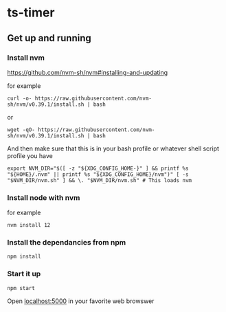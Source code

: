 # ts-timer

## Get up and running
### Install nvm
https://github.com/nvm-sh/nvm#installing-and-updating

for example 

`curl -o- https://raw.githubusercontent.com/nvm-sh/nvm/v0.39.1/install.sh | bash`

or

`wget -qO- https://raw.githubusercontent.com/nvm-sh/nvm/v0.39.1/install.sh | bash`

And then make sure that this is in your bash profile or whatever shell script profile you have

`export NVM_DIR="$([ -z "${XDG_CONFIG_HOME-}" ] && printf %s "${HOME}/.nvm" || printf %s "${XDG_CONFIG_HOME}/nvm")"
[ -s "$NVM_DIR/nvm.sh" ] && \. "$NVM_DIR/nvm.sh" # This loads nvm`

### Install node with nvm
for example

`nvm install 12`

### Install the dependancies from npm
`npm install`

### Start it up
`npm start`

Open [localhost:5000](http://localhost:5000/) in your favorite web browswer

